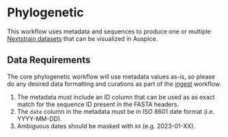 # Phylogenetic

This workflow uses metadata and sequences to produce one or multiple [Nextstrain datasets][]
that can be visualized in Auspice.

## Data Requirements

The core phylogenetic workflow will use metadata values as-is, so please do any
desired data formatting and curations as part of the [ingest](../ingest/) workflow.

1. The metadata must include an ID column that can be used as as exact match for
   the sequence ID present in the FASTA headers.
2. The `date` column in the metadata must be in ISO 8601 date format (i.e. YYYY-MM-DD).
3. Ambiguous dates should be masked with `XX` (e.g. 2023-01-XX).



[Nextstrain datasets]: https://docs.nextstrain.org/en/latest/reference/glossary.html#term-dataset

